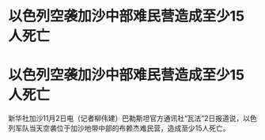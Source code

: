 # 以色列空袭加沙中部难民营造成至少15人死亡

# 以色列空袭加沙中部难民营造成至少15人死亡

新华社加沙11月2日电（记者柳伟建）巴勒斯坦官方通讯社“瓦法”2日报道说，以色列军队当天空袭位于加沙地带中部的布赖杰难民营，造成至少15人死亡。

